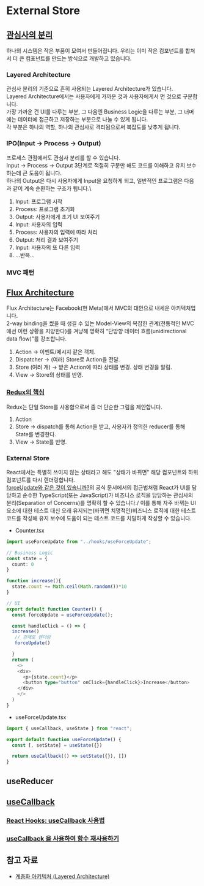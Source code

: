 # External Store

## [관심사의 분리](https://ko.wikipedia.org/wiki/%EA%B4%80%EC%8B%AC%EC%82%AC_%EB%B6%84%EB%A6%AC)

하나의 시스템은 작은 부품이 모여서 만들어집니다. 우리는 이미 작은 컴포넌트를 합쳐서 더 큰 컴포넌트를 만드는 방식으로 개발하고 있습니다.

### Layered Architecture

관심사 분리의 기준으로 흔히 사용되는 Layered Architecture가 있습니다.\
Layered Architecture에서는 사용자에게 가까운 것과 사용자에게서 먼 것으로 구분합니다.\
가장 가까운 건 UI를 다루는 부분, 그 다음엔 Business Logic을 다루는 부분, 그 너머에는 데이터에 접근하고 저장하는 부분으로 나눌 수 있게 됩니다.\
각 부분은 하나의 역할, 하나의 관심사로 격리됨으로써 복잡도를 낮추게 됩니다.

### IPO(Input -> Process -> Output)

프로세스 관점에서도 관심사 분리를 할 수 있습니다.\
Input -> Process -> Output 3단계로 적절히 구분만 해도 코드를 이해하고 유지 보수하는데 큰 도움이 됩니다.\
하나의 Output은 다시 사용자에게 Input을 요청하게 되고, 일반적인 프로그램은 다음과 같이 계속 순환하는 구조가 됩니다.\

1. Input: 프로그램 시작
2. Process: 프로그램 초기화
3. Output: 사용자에게 초기 UI 보여주기
4. Input: 사용자의 입력
5. Process: 사용자의 입력에 따라 처리
6. Output: 처리 결과 보여주기
7. Input: 사용자의 또 다른 입력
8. …반복…

### MVC 패턴

## [Flux Architecture](https://haruair.github.io/flux/docs/overview.html)

Flux Architecture는 Facebook(현 Meta)에서 MVC의 대안으로 내세운 아키텍처입니다.\
2-way binding을 썼을 때 생길 수 있는 Model-View의 복잡한 관계(전통적인 MVC에선 이런 상황을 지양한다)를 겨냥해 명확히 “단방향 데이터 흐름(unidirectional data flow)”를 강조합니다.

1. Action → 이벤트/메시지 같은 객체.
2. Dispatcher → (여러) Store로 Action을 전달.
3. Store (여러 개) → 받은 Action에 따라 상태를 변경. 상태 변경을 알림.
4. View → Store의 상태를 반영.

### [Redux의 핵심](https://ko.redux.js.org/tutorials/essentials/part-1-overview-concepts/)

Redux는 단일 Store를 사용함으로써 좀 더 단순한 그림을 제안합니다.

1. Action
2. Store → dispatch를 통해 Action을 받고, 사용자가 정의한 reducer를 통해 State를 변경한다.
3. View → State를 반영.

### External Store
React에서는 특별히 쓰이지 않는 상태라고 해도 "상태가 바뀌면" 해당 컴포넌트와 하위 컴포넌트를 다시 렌더링합니다.\
[forceUpdate와 같은 것이 있습니까?](https://ko.reactjs.org/docs/hooks-faq.html#is-there-something-like-forceupdate)의 공식 문서에서의 접근법처럼 React가 UI를 담당하고 순수한 TypeScript(또는 JavaScript)가 비즈니스 로직을 담당하는 관심사의 분리(Separation of Concerns)를 명확히 할 수 있습니다./
이를 통해 자주 바뀌는 UI 요소에 대한 테스트 대신 오래 유지되는(바뀌면 치명적인)비즈니스 로직에 대한 테스트 코드를 작성해 유지 보수에 도움이 되는 테스트 코드를 치밀하게 작성할 수 있습니다.

- Counter.tsx

```typescript
import useForceUpdate from "../hooks/useForceUpdate";

// Business Logic
const state = {
  count: 0
}

function increase(){
  state.count += Math.ceil(Math.random())*10
}

// UI
export default function Counter() {
  const forceUpdate = useForceUpdate();

  const handleClick = () => {
  increase()
   // 강제로 렌더링
   forceUpdate()

  }
  return (
    <>
    <div>
      <p>{state.count}</p>
      <button type="button" onClick={handleClick}>Increase</button>
    </div>
    </>
  )
}
```

- useForceUpdate.tsx

```typescript
import { useCallback, useState } from "react";

export default function useForceUpdate() {
  const [, setState] = useState({})

  return useCallback(() => setState({}), [])
}
```

## useReducer

## [useCallback](https://react.dev/reference/react/useCallback)

### [React Hooks: useCallback 사용법](https://www.daleseo.com/react-hooks-use-callback/)
### [useCallback 을 사용하여 함수 재사용하기](https://react.vlpt.us/basic/18-useCallback.html)

## 참고 자료

- [계층화 아키텍처 (Layered Architecture)](https://hudi.blog/layered-architecture/)